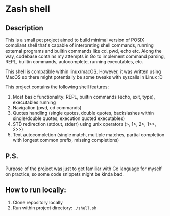 # Zash shell

## Description

This is a small pet project aimed to build minimal version of POSIX compliant shell that's capable of interpreting shell commands, running external programs and builtin commands like cd, pwd, echo etc. Along the way, codebase contains my attempts in Go to implement command parsing, REPL, builtin commands, autocomplete, running executables, etc.

This shell is compatible within linux/macOS. However, it was written using MacOS so there might potentially be some tweaks with syscalls in Linux :D

This project contains the following shell features:

1. Most basic functionality: REPL, builtin commands (echo, exit, type), executables running
2. Navigation (pwd, cd commands)
3. Quotes handling (single quotes, double quotes, backslashes within single/double quotes, execution quoted executables)
4. STD redirection (stdout, stderr) using unix operators (>, 1>, 2>, 1>>, 2>>)
5. Text autocompletion (single match, multiple matches, partial completion with longest common prefix, missing completions)

## P.S.

Purpose of the project was just to get familiar with Go language for myself on practice, so some code snippets might be kinda bad.

## How to run locally:

1. Clone repository locally
2. Run within project directory: `./shell.sh`
